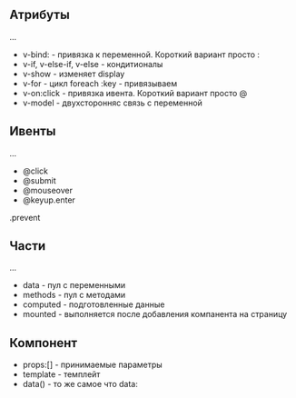 ## Атрибуты
...

- v-bind: - привязка к переменной. Короткий вариант просто :
- v-if, v-else-if, v-else - кондитионалы
- v-show - изменяет display
- v-for - цикл foreach  :key - привязываем
- v-on:click - привязка ивента. Короткий вариант просто @
- v-model - двухсторонняс связь с переменной

## Ивенты
...

- @click
- @submit
- @mouseover
- @keyup.enter

.prevent


## Части
...

- data - пул с переменными
- methods - пул с методами
- computed - подготовленные данные
- mounted - выполняется после добавления компанента на страницу

## Компонент
- props:[] - принимаемые параметры
- template - темплейт
- data() - то же самое что data:

